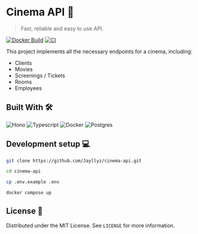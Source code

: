 # Cinema API 🎥

> Fast, reliable and easy to use API.

[![Docker Build](https://github.com/Jayllyz/cinema-api/actions/workflows/docker-build.yml/badge.svg)](https://github.com/Jayllyz/cinema-api/actions/workflows/docker-build.yml)
[![CI](https://github.com/Jayllyz/cinema-api/actions/workflows/ci.yml/badge.svg?branch=main)](https://github.com/Jayllyz/cinema-api/actions/workflows/ci.yml)

This project implements all the necessary endpoints for a cinema, including:

- Clients
- Movies
- Screenings / Tickets
- Rooms
- Employees

## Built With 🛠

![Hono](https://img.shields.io/badge/hono-E36002?style=for-the-badge&logo=hono&logoColor=white)
![Typescript](https://img.shields.io/badge/TypeScript-007ACC?style=for-the-badge&logo=typescript&logoColor=white)
![Docker](https://img.shields.io/badge/docker-%230db7ed.svg?style=for-the-badge&logo=docker&logoColor=white)
![Postgres](https://img.shields.io/badge/postgres-%23316192.svg?style=for-the-badge&logo=postgresql&logoColor=white)

## Development setup 💻

```sh
git clone https://github.com/Jayllyz/cinema-api.git

cd cinema-api

cp .env.example .env

docker compose up
```

## License 📄

Distributed under the MIT License. See `LICENSE` for more information.
